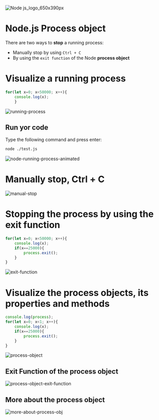 ![Node js_logo_650x390px](https://github.com/danielurra/node-process-object/assets/51704179/3c4a7e29-7ad6-4b0a-b4d9-dc25508bd38f)

# Node.js Process object
There are two ways to **stop** a running process:
* Manually stop by using `Ctrl + C`
* By using the `exit function` of the Node **process object**

# Visualize a running process
```javascript
for(let x=0; x<50000; x++){
    console.log(x);
    }
```
![running-process](https://github.com/danielurra/node-process-object/assets/51704179/d1daeab4-1e82-4065-a1f4-0ec3d803fd07)

## Run yor code
Type the following command and press enter:<br>
```bash
node ./test.js
```
![node-running-process-animated](https://github.com/danielurra/node-process-object/assets/51704179/1a30c5fa-4a63-40ec-8f7b-0e0ba3c873b7)

# Manually stop, Ctrl + C
![manual-stop](https://github.com/danielurra/node-process-object/assets/51704179/96dfcdbe-a443-4d53-bfd6-0cacdd54cbf1)

# Stopping the process by using the exit function
```javascript
for(let x=0; x<50000; x++){
    console.log(x);
    if(x==25000){
        process.exit();
    }
}
```
![exit-function](https://github.com/danielurra/node-process-object/assets/51704179/79116dc0-a381-4c64-a2d2-013fb960a833)

# Visualize the process objects, its properties and methods
```javascript
console.log(process);
for(let x=0; x<1; x++){
    console.log(x);
    if(x==25000){
        process.exit();
    }
}
```
![process-object](https://github.com/danielurra/node-process-object/assets/51704179/839a59ff-2433-4095-abdd-c71c80d4472e)

## Exit Function of the process object
![process-object-exit-function](https://github.com/danielurra/node-process-object/assets/51704179/9afce6c1-92c3-4ffd-ad80-c579824ed564)

## More about the process object
![more-about-process-obj](https://github.com/danielurra/node-process-object/assets/51704179/4b95790c-49c7-457c-b574-743dee5c6e09)

